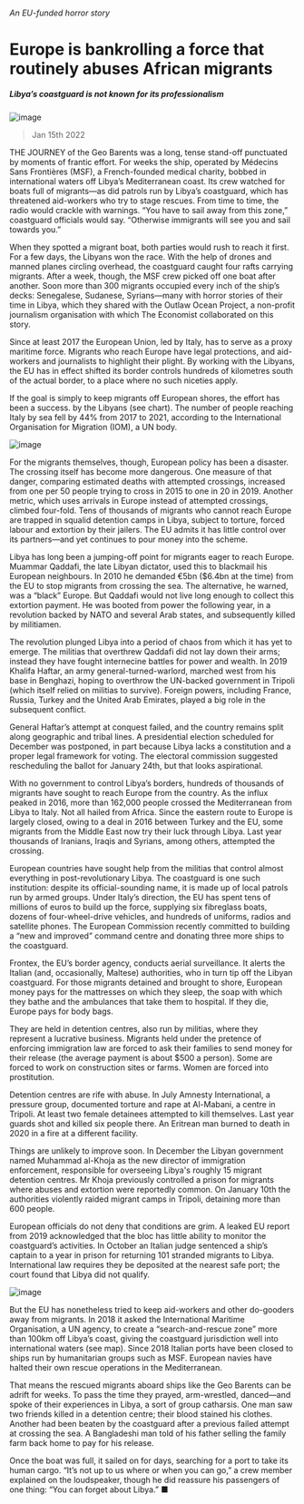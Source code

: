 ###### An EU-funded horror story
# Europe is bankrolling a force that routinely abuses African migrants 
##### Libya’s coastguard is not known for its professionalism 
![image](images/20220115_map501.jpg) 
> Jan 15th 2022 
THE JOURNEY of the Geo Barents was a long, tense stand-off punctuated by moments of frantic effort. For weeks the ship, operated by Médecins Sans Frontières (MSF), a French-founded medical charity, bobbed in international waters off Libya’s Mediterranean coast. Its crew watched for boats full of migrants—as did patrols run by Libya’s coastguard, which has threatened aid-workers who try to stage rescues. From time to time, the radio would crackle with warnings. “You have to sail away from this zone,” coastguard officials would say. “Otherwise immigrants will see you and sail towards you.”
When they spotted a migrant boat, both parties would rush to reach it first. For a few days, the Libyans won the race. With the help of drones and manned planes circling overhead, the coastguard caught four rafts carrying migrants. After a week, though, the MSF crew picked off one boat after another. Soon more than 300 migrants occupied every inch of the ship’s decks: Senegalese, Sudanese, Syrians—many with horror stories of their time in Libya, which they shared with the Outlaw Ocean Project, a non-profit journalism organisation with which The Economist collaborated on this story.

Since at least 2017 the European Union, led by Italy, has  to serve as a proxy maritime force. Migrants who reach Europe have legal protections, and aid-workers and journalists to highlight their plight. By working with the Libyans, the EU has in effect shifted its border controls hundreds of kilometres south of the actual border, to a place where no such niceties apply.
If the goal is simply to keep migrants off European shores, the effort has been a success.  by the Libyans (see chart). The number of people reaching Italy by sea fell by 44% from 2017 to 2021, according to the International Organisation for Migration (IOM), a UN body.
![image](images/20220115_mac386.png) 

For the migrants themselves, though, European policy has been a disaster. The crossing itself has become more dangerous. One measure of that danger, comparing estimated deaths with attempted crossings, increased from one per 50 people trying to cross in 2015 to one in 20 in 2019. Another metric, which uses arrivals in Europe instead of attempted crossings, climbed four-fold. Tens of thousands of migrants who cannot reach Europe are trapped in squalid detention camps in Libya, subject to torture, forced labour and extortion by their jailers. The EU admits it has little control over its partners—and yet continues to pour money into the scheme.
Libya has long been a jumping-off point for migrants eager to reach Europe. Muammar Qaddafi, the late Libyan dictator, used this to blackmail his European neighbours. In 2010 he demanded €5bn ($6.4bn at the time) from the EU to stop migrants from crossing the sea. The alternative, he warned, was a “black” Europe. But Qaddafi would not live long enough to collect this extortion payment. He was booted from power the following year, in a revolution backed by NATO and several Arab states, and subsequently killed by militiamen.
The revolution plunged Libya into a period of chaos from which it has yet to emerge. The militias that overthrew Qaddafi did not lay down their arms; instead they have fought internecine battles for power and wealth. In 2019 Khalifa Haftar, an army general-turned-warlord, marched west from his base in Benghazi, hoping to overthrow the UN-backed government in Tripoli (which itself relied on militias to survive). Foreign powers, including France, Russia, Turkey and the United Arab Emirates, played a big role in the subsequent conflict.
General Haftar’s attempt at conquest failed, and the country remains split along geographic and tribal lines. A presidential election scheduled for December was postponed, in part because Libya lacks a constitution and a proper legal framework for voting. The electoral commission suggested rescheduling the ballot for January 24th, but that looks aspirational.
With no government to control Libya’s borders, hundreds of thousands of migrants have sought to reach Europe from the country. As the influx peaked in 2016, more than 162,000 people crossed the Mediterranean from Libya to Italy. Not all hailed from Africa. Since the eastern route to Europe is largely closed, owing to a deal in 2016 between Turkey and the EU, some migrants from the Middle East now try their luck through Libya. Last year thousands of Iranians, Iraqis and Syrians, among others, attempted the crossing.
European countries have sought help from the militias that control almost everything in post-revolutionary Libya. The coastguard is one such institution: despite its official-sounding name, it is made up of local patrols run by armed groups. Under Italy’s direction, the EU has spent tens of millions of euros to build up the force, supplying six fibreglass boats, dozens of four-wheel-drive vehicles, and hundreds of uniforms, radios and satellite phones. The European Commission recently committed to building a “new and improved” command centre and donating three more ships to the coastguard.
Frontex, the EU’s border agency, conducts aerial surveillance. It alerts the Italian (and, occasionally, Maltese) authorities, who in turn tip off the Libyan coastguard. For those migrants detained and brought to shore, European money pays for the mattresses on which they sleep, the soap with which they bathe and the ambulances that take them to hospital. If they die, Europe pays for body bags.
They are held in detention centres, also run by militias, where they represent a lucrative business. Migrants held under the pretence of enforcing immigration law are forced to ask their families to send money for their release (the average payment is about $500 a person). Some are forced to work on construction sites or farms. Women are forced into prostitution.
Detention centres are rife with abuse. In July Amnesty International, a pressure group, documented torture and rape at Al-Mabani, a centre in Tripoli. At least two female detainees attempted to kill themselves. Last year guards shot and killed six people there. An Eritrean man burned to death in 2020 in a fire at a different facility.
Things are unlikely to improve soon. In December the Libyan government named Muhammad al-Khoja as the new director of immigration enforcement, responsible for overseeing Libya's roughly 15 migrant detention centres. Mr Khoja previously controlled a prison for migrants where abuses and extortion were reportedly common. On January 10th the authorities violently raided migrant camps in Tripoli, detaining more than 600 people.
European officials do not deny that conditions are grim. A leaked EU report from 2019 acknowledged that the bloc has little ability to monitor the coastguard’s activities. In October an Italian judge sentenced a ship’s captain to a year in prison for returning 101 stranded migrants to Libya. International law requires they be deposited at the nearest safe port; the court found that Libya did not qualify.
![image](images/20220115_mam958.png) 

But the EU has nonetheless tried to keep aid-workers and other do-gooders away from migrants. In 2018 it asked the International Maritime Organisation, a UN agency, to create a “search-and-rescue zone” more than 100km off Libya’s coast, giving the coastguard jurisdiction well into international waters (see map). Since 2018 Italian ports have been closed to ships run by humanitarian groups such as MSF. European navies have halted their own rescue operations in the Mediterranean.
That means the rescued migrants aboard ships like the Geo Barents can be adrift for weeks. To pass the time they prayed, arm-wrestled, danced—and spoke of their experiences in Libya, a sort of group catharsis. One man saw two friends killed in a detention centre; their blood stained his clothes. Another had been beaten by the coastguard after a previous failed attempt at crossing the sea. A Bangladeshi man told of his father selling the family farm back home to pay for his release.
Once the boat was full, it sailed on for days, searching for a port to take its human cargo. “It’s not up to us where or when you can go,” a crew member explained on the loudspeaker, though he did reassure his passengers of one thing: “You can forget about Libya.” ■
